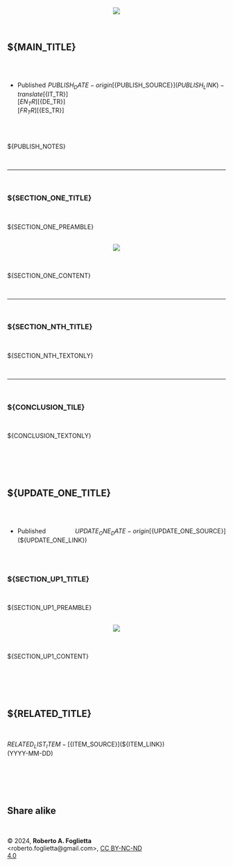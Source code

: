 <div id="firstdiv" style="max-width: 800px; margin: auto; white-space: pre-wrap; text-align: justify;">

<div align="center"><img src="img/${HEAD_IMAGE_NAME}"><br/></div>

## ${MAIN_TITLE}

* Published ${PUBLISH_DATE} - origin [${PUBLISH_SOURCE}](${PUBLISH_LINK}) - translate [${IT_TR}] [${EN_TR}] [${DE_TR}] [${FR_TR}] [${ES_TR}]

${PUBLISH_NOTES}

---

### ${SECTION_ONE_TITLE}

${SECTION_ONE_PREAMBLE}

<div align="center"><img src="${SECTION_ONE_IMAGE}"><br/></div>

${SECTION_ONE_CONTENT}

---

### ${SECTION_NTH_TITLE}

${SECTION_NTH_TEXTONLY}

---

### ${CONCLUSION_TILE}

${CONCLUSION_TEXTONLY}

<br/>

## ${UPDATE_ONE_TITLE}

* Published ${UPDATE_ONE_DATE} - origin [${UPDATE_ONE_SOURCE}](${UPDATE_ONE_LINK})

### ${SECTION_UP1_TITLE}

${SECTION_UP1_PREAMBLE}

<div align="center"><img src="${SECTION_UP1_IMAGE}"><br/></div>

${SECTION_UP1_CONTENT}

<br/>

## ${RELATED_TITLE}

${RELATED_LIST_ITEM} - [${ITEM_SOURCE}](${ITEM_LINK}) (YYYY-MM-DD)

<br/>

## Share alike

&copy; 2024, **Roberto A. Foglietta** &lt;roberto.foglietta<span>@</span>gmail.com&gt;, [CC BY-NC-ND 4.0](https://creativecommons.org/licenses/by-nc-nd/4.0/)

</div>
